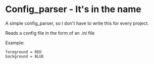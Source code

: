 # Config_parser - It's in the name

A simple config_parser, so I don't have to write this for every project.

Reads a config file in the form of an .ini file

Example:
```
foreground = RED
background = BLUE
```